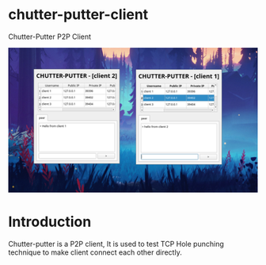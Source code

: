 # chutter-putter-client
Chutter-Putter P2P Client 

![alt text](https://github.com/xhimanshuz/chutter-putter-client/blob/main/doc/client.png)
# Introduction
Chutter-putter is a P2P client, It is used to test TCP Hole punching technique to make client connect each other directly.
